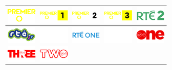 | ![](https://raw.githubusercontent.com/RevGear/logo/master/Countries/IE/PremierSports.png) | ![](https://raw.githubusercontent.com/RevGear/logo/master/Countries/IE/PremierSports1.png) | ![](https://raw.githubusercontent.com/RevGear/logo/master/Countries/IE/PremierSports2.png) | ![](https://raw.githubusercontent.com/RevGear/logo/master/Countries/IE/PremierSports3.png) | ![](https://raw.githubusercontent.com/RevGear/logo/master/Countries/IE/RTE2.png) | 
|:---:|:---:|:---:|:---:|:---:| 
| ![](https://raw.githubusercontent.com/RevGear/logo/master/Countries/IE/RTEjr.png) | ![](https://raw.githubusercontent.com/RevGear/logo/master/Countries/IE/RTENews.png) | ![](https://raw.githubusercontent.com/RevGear/logo/master/Countries/IE/RTEOne.png) | ![](https://raw.githubusercontent.com/RevGear/logo/master/Countries/IE/TG4.png) | ![](https://raw.githubusercontent.com/RevGear/logo/master/Countries/IE/VirginMediaOne.png) | 
| ![](https://raw.githubusercontent.com/RevGear/logo/master/Countries/IE/VirginMediaThree.png) | ![](https://raw.githubusercontent.com/RevGear/logo/master/Countries/IE/VirginMediaTwo.png)  | 

